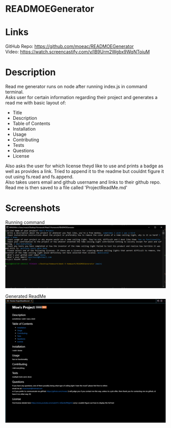 # READMOEGenerator

# Links

GitHub Repo: https://github.com/moeac/READMOEGenerator <br>
Video: https://watch.screencastify.com/v/IB9Urm2Wgbx9WqNToiuM

# Description
Read me generator runs on node after running index.js in command terminal.<br>
Asks user for certain information regarding their project and generates a read me with basic layout of:<br>
- Title
- Description
- Table of Contents
- Installation
- Usage
- Contributing
- Tests
- Questions
- License

Also asks the user for which license theyd like to use and prints a badge as well as provides a link. Tried to append it to the readme but couldnt figure it out using fs.read and fs.append.<br>
Also takes users email and github username and links to their github repo.<br>
Read me is then saved to a file called 'ProjectReadMe.md'

# Screenshots

Running command
![Command](screenshots/command.PNG)

Generated ReadMe
![Preview](screenshots/readmepreview.PNG)